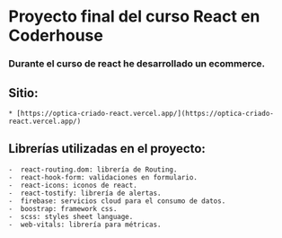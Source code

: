 # Proyecto final del curso React en Coderhouse

### Durante el curso de react he desarrollado un ecommerce.


## Sitio: 
    * [https://optica-criado-react.vercel.app/](https://optica-criado-react.vercel.app/)

## Librerías utilizadas en el proyecto:
    -  react-routing.dom: librería de Routing.
    -  react-hook-form: validaciones en formulario.
    -  react-icons: iconos de react.
    -  react-tostify: librería de alertas.
    -  firebase: servicios cloud para el consumo de datos.
    -  boostrap: framework css.
    -  scss: styles sheet language.
    -  web-vitals: librería para métricas.


